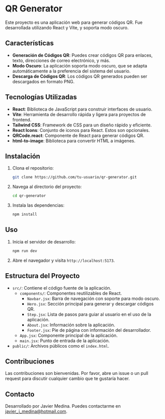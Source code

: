 # QR Generator

Este proyecto es una aplicación web para generar códigos QR. Fue desarrollada utilizando React y Vite, y soporta modo oscuro.

## Características

- **Generación de Códigos QR**: Puedes crear códigos QR para enlaces, texto, direcciones de correo electrónico, y más.
- **Modo Oscuro**: La aplicación soporta modo oscuro, que se adapta automáticamente a la preferencia del sistema del usuario.
- **Descarga de Códigos QR**: Los códigos QR generados pueden ser descargados en formato PNG.

## Tecnologías Utilizadas

- **React**: Biblioteca de JavaScript para construir interfaces de usuario.
- **Vite**: Herramienta de desarrollo rápida y ligera para proyectos de frontend.
- **Tailwind CSS**: Framework de CSS para un diseño rápido y eficiente.
- **React Icons**: Conjunto de iconos para React. Estos son opcionales.
- **QRCode.react**: Componente de React para generar códigos QR.
- **html-to-image**: Biblioteca para convertir HTML a imágenes.

## Instalación

1. Clona el repositorio:
    ```sh
    git clone https://github.com/tu-usuario/qr-generator.git
    ```
2. Navega al directorio del proyecto:
    ```sh
    cd qr-generator
    ```
3. Instala las dependencias:
    ```sh
    npm install
    ```

## Uso

1. Inicia el servidor de desarrollo:
    ```sh
    npm run dev
    ```
2. Abre el navegador y visita `http://localhost:5173`.

## Estructura del Proyecto

- `src/`: Contiene el código fuente de la aplicación.
  - `components/`: Componentes reutilizables de React.
    - `Navbar.jsx`: Barra de navegación con soporte para modo oscuro.
    - `Hero.jsx`: Sección principal para generar y descargar códigos QR.
    - `Step.jsx`: Lista de pasos para guiar al usuario en el uso de la aplicación.
    - `About.jsx`: Información sobre la aplicación.
    - `Footer.jsx`: Pie de página con información del desarrollador.
  - `App.jsx`: Componente principal de la aplicación.
  - `main.jsx`: Punto de entrada de la aplicación.
- `public/`: Archivos públicos como el `index.html`.

## Contribuciones

Las contribuciones son bienvenidas. Por favor, abre un issue o un pull request para discutir cualquier cambio que te gustaría hacer.


## Contacto

Desarrollado por Javier Medina. Puedes contactarme en [javier_j_medina@hotmail.com](mailto:javier_j_medina@hotmail.com).
